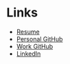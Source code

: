 # Links

- [Resume](assets/TheodoreEhrenborg.pdf)
- [Personal GitHub](https://www.github.com/TheodoreEhrenborg)
- [Work GitHub](https://www.github.com/TheoEhrenborg)
- [LinkedIn](https://www.linkedin.com/in/theodore-ehrenborg-673987170/)
